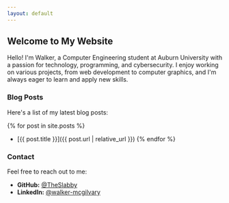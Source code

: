 ```yaml
---
layout: default
---
```


## Welcome to My Website

Hello! I'm Walker, a Computer Engineering student at Auburn University with a passion for technology, programming, and cybersecurity. I enjoy working on various projects, from web development to computer graphics, and I'm always eager to learn and apply new skills.


### Blog Posts

Here's a list of my latest blog posts:

{% for post in site.posts %}
  - [{{ post.title }}]({{ post.url | relative_url }})
{% endfor %}

### Contact

Feel free to reach out to me:

- **GitHub:** [@TheSlabby](https://github.com/TheSlabby)
- **LinkedIn:** [@walker-mcgilvary](https://www.linkedin.com/in/walker-mcgilvary) 
